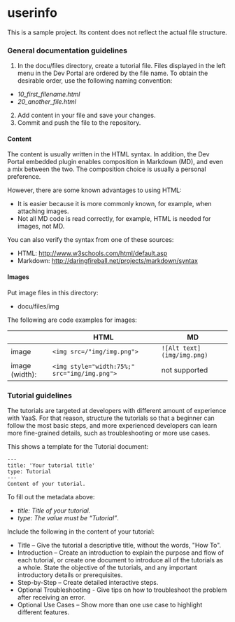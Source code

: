 # userinfo
This is a sample project. Its content does not reflect the actual file structure.

### General documentation guidelines
1.	In the docu/files directory, create a tutorial file. Files displayed in the left menu in the Dev Portal are ordered by the file name. To obtain the desirable order, use the following naming convention:
  - *10_first_filename.html*
  - *20_another_file.html*
2.	Add content in your file and save your changes.
3.	Commit and push the file to the repository.

#### Content
The content is usually written in the HTML syntax. In addition, the Dev Portal embedded plugin enables composition in Markdown (MD), and even a mix between the two. The composition choice is usually a personal preference.

However, there are some known advantages to using HTML:
*	It is easier because it is more commonly known, for example, when attaching images.
*	Not all MD code is read correctly, for example, HTML is needed for images, not MD.

You can also verify the syntax from one of these sources:
*	HTML: http://www.w3schools.com/html/default.asp
*	Markdown: http://daringfireball.net/projects/markdown/syntax

#### Images
Put image files in this directory:
 * docu/files/img

The following are code examples for images:

||HTML|MD|
|--------|--------|--------|
|image | `<img src=/"img/img.png">`   |`![Alt text](img/img.png)`   |
|image (width):    | `<img style="width:75%;" src="img/img.png">`      |not supported     ||

### Tutorial guidelines

The tutorials are targeted at developers with different amount of experience with YaaS. For that reason, structure the tutorials so that a beginner can follow the most basic steps, and more experienced developers can learn more fine-grained details, such as troubleshooting or more use cases.

This shows a template for the Tutorial document:

`---` <br />
`title: 'Your tutorial title'`<br />
`type: Tutorial`<br />
`--- ` <br />
`Content of your tutorial.`

To fill out the metadata above:
* *title: Title of your tutorial.*
* *type: The value must be “Tutorial”*.

Include the following in the content of your tutorial:
* Title – Give the tutorial a descriptive title, without the words, "How To".
* Introduction – Create an introduction to explain the purpose and flow of each tutorial, or create one document to introduce all of the tutorials as a whole. State the objective of the tutorials, and any important introductory details or prerequisites.
* Step-by-Step – Create detailed interactive steps.
* Optional Troubleshooting - Give tips on how to troubleshoot the problem after receiving an error.
* Optional Use Cases – Show more than one use case to highlight different features.
